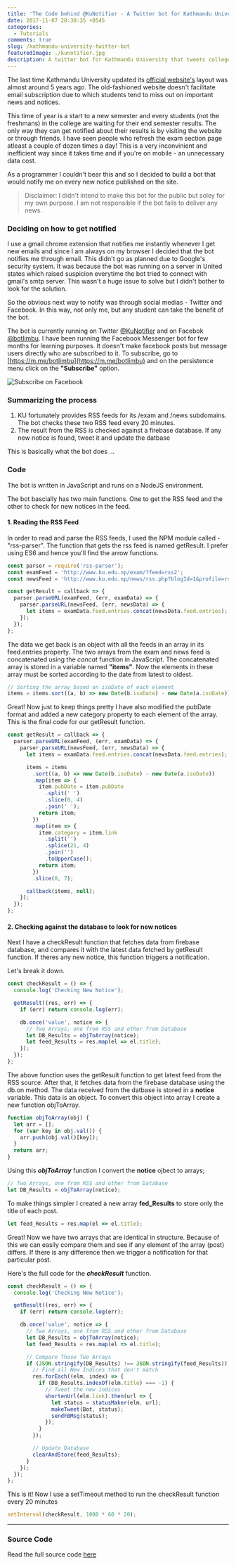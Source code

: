 ```yaml
---
title: 'The Code behind @KuNotifier - A Twitter bot for Kathmandu University'
date: 2017-11-07 20:30:35 +0545
categories:
  - Tutorials
comments: true
slug: /kathmandu-university-twitter-bot
featuredImage: ./kunotifier.jpg
description: A twitter bot for Kathmandu University that tweets college notices on Twitter. Built with Node Js
---
```


The last time Kathmandu University updated its [official website's](http://ku.edu.np) layout was almost around 5 years ago. The old-fashioned website doesn't facilitate email subscription due to which students tend to miss out on important news and notices.

This time of year is a start to a new semester and every students (not the freshmans) in the college are waiting for their end semester results. The only way they can get notified about their results is by visiting the website or through friends. I have seen people who refresh the exam section page atleast a couple of dozen times a day! This is a very inconvinient and inefficient way since it takes time and if you're on mobile - an unnecessary data cost.

As a programmer I couldn't bear this and so I decided to build a bot that would notify me on every new notice published on the site.

> Disclaimer: I didn't intend to make this bot for the public but soley for my own purpose. I am not responsible if the bot fails to deliver any news.

### Deciding on how to get notified

I use a gmail chrome extension that notifies me instantly whenever I get new emails and since I am always on my browser I decided that the bot notifies me through email. This didn't go as planned due to Google's security system. It was because the bot was running on a server in United states which raised suspicion everytime the bot tried to connect with gmail's smtp server. This wasn't a huge issue to solve but I didn't bother to look for the solution.

So the obvious next way to notify was through social medias - Twitter and Facebook. In this way, not only me, but any student can take the benefit of the bot.

The bot is currently running on Twitter [@KuNotifier](https://twitter.com/KuNotifier) and on Facebok [@botlimbu](https://m.me/botlimbu). I have been running the Facebook Messenger bot for few months for learning purposes. It doesn't make facebook posts but message users directly who are subscribed to it. To subscribe, go to [https://m.me/botlimbu](https://m.me/botlimbu) and on the persistence menu click on the **"Subscribe"** option.

![Subscribe on Facebook](https://i.imgur.com/OyHBQzh.png)

### **Summarizing the process**

1. KU fortunately provides RSS feeds for its /exam and /news subdomains. The bot checks these two RSS feed every 20 minutes.
2. The result from the RSS is checked against a firebase database. If any new notice is found, tweet it and update the datbase

This is basically what the bot does ...

### **Code**

The bot is written in JavaScript and runs on a NodeJS environment.

The bot bascially has two main functions. One to get the RSS feed and the other to check for new notices in the feed.

#### 1. Reading the RSS Feed

In order to read and parse the RSS feeds, I used the NPM module called - "rss-parser". The function that gets the rss feed is named getResult. I prefer using ES6 and hence you'll find the arrow functions.

```js
const parser = require('rss-parser');
const examFeed = 'http://www.ku.edu.np/exam/?feed=rss2';
const newsFeed = 'http://www.ku.edu.np/news/rss.php?blogId=1&profile=rss20';

const getResult = callback => {
  parser.parseURL(examFeed, (err, examData) => {
    parser.parseURL(newsFeed, (err, newsData) => {
      let items = examData.feed.entries.concat(newsData.feed.entries);
    });
  });
};
```

The data we get back is an object with all the feeds in an array in its feed.entries property. The two arrays from the exam and news feed is concatenated using the _concat_ function in JavaScript. The concatenated array is stored in a variable named **"items"**. Now the elements in these array must be sorted according to the date from latest to oldest.

```js
// Sorting the array based on isoDate of each element
items = items.sort((a, b) => new Date(b.isoDate) - new Date(a.isoDate));
```

Great! Now just to keep things pretty I have also modified the pubDate format and added a new category property to each element of the array. This is the final code for our getResult function.

```js
const getResult = callback => {
  parser.parseURL(examFeed, (err, examData) => {
    parser.parseURL(newsFeed, (err, newsData) => {
      let items = examData.feed.entries.concat(newsData.feed.entries);

      items = items
        .sort((a, b) => new Date(b.isoDate) - new Date(a.isoDate))
        .map(item => {
          item.pubDate = item.pubDate
            .split(' ')
            .slice(0, 4)
            .join(' ');
          return item;
        })
        .map(item => {
          item.category = item.link
            .split('')
            .splice(21, 4)
            .join('')
            .toUpperCase();
          return item;
        })
        .slice(0, 7);

      callback(items, null);
    });
  });
};
```

#### 2. Checking against the database to look for new notices

Next I have a checkResult function that fetches data from firebase database, and compares it with the latest data fetched by getResult function. If theres any new notice, this function triggers a notification.

Let's break it down.

```js
const checkResult = () => {
  console.log('Checking New Notice');

  getResult((res, err) => {
    if (err) return console.log(err);

    db.once('value', notice => {
      // Two Arrays, one from RSS and other from Database
      let DB_Results = objToArray(notice);
      let feed_Results = res.map(el => el.title);
    });
  });
};
```

The above function uses the getResult function to get latest feed from the RSS source. After that, it fetches data from the firebase database using the db.on method. The data received from the datbase is stored in a **notice** variable. This data is an object. To convert this object into array I create a new function objToArray.

```js
function objToArray(obj) {
  let arr = [];
  for (var key in obj.val()) {
    arr.push(obj.val()[key]);
  }
  return arr;
}
```

Using this **_objToArray_** function I convert the **notice** ojbect to arrays;

```js
// Two Arrays, one from RSS and other from Database
let DB_Results = objToArray(notice);
```

To make things simpler I created a new array **fed_Results** to store only the title of each post.

```js
let feed_Results = res.map(el => el.title);
```

Great! Now we have two arrays that are identical in structure. Because of this we can easily compare them and see if any element of the array (post) differs. If there is any difference then we trigger a notification for that particular post.

Here's the full code for the **_checkResult_** function.

```js
const checkResult = () => {
  console.log('Checking New Notice');

  getResult((res, err) => {
    if (err) return console.log(err);

    db.once('value', notice => {
      // Two Arrays, one from RSS and other from Database
      let DB_Results = objToArray(notice);
      let feed_Results = res.map(el => el.title);

      // Compare Those Two Arrays
      if (JSON.stringify(DB_Results) !== JSON.stringify(feed_Results)) {
        // Find all New Indices that don't match
        res.forEach((elm, index) => {
          if (DB_Results.indexOf(elm.title) === -1) {
            // Tweet the new indices
            shortenUrl(elm.link).then(url => {
              let status = statusMaker(elm, url);
              makeTweet(Bot, status);
              sendFBMsg(status);
            });
          }
        });

        // Update Database
        clearAndStore(feed_Results);
      }
    });
  });
};
```

This is it! Now I use a setTimeout method to run the checkResult function every 20 minutes

```js
setInterval(checkResult, 1000 * 60 * 20);
```

---

### **Source Code**

Read the full source code [here](https://github.com/adityathebe/kuNotifier)
